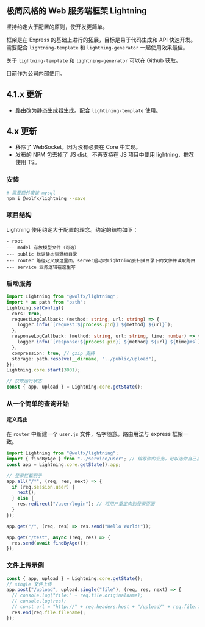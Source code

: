 ## 极简风格的 Web 服务端框架 Lightning

坚持约定大于配置的原则，使开发更简单。

框架是在 Express 的基础上进行的拓展，目标是易于代码生成和 API 快速开发。需要配合 `lightning-template` 和 `lightning-generator` 一起使用效果最佳。

关于 `lightning-template` 和 `lightning-generator` 可以在 Github 获取。

目前作为公司内部使用。

## 4.1.x 更新

- 路由改为静态生成器生成。配合 `lightining-template` 使用。

## 4.x 更新

- 移除了 WebSocket，因为没有必要在 Core 中实现。
- 发布的 NPM 包去掉了 JS dist，不再支持在 JS 项目中使用 lightning，推荐使用 TS。

### 安装

```bash
# 需要额外安装 mysql
npm i @wolfx/lightning --save
```

### 项目结构

Lightning 使用约定大于配置的理念。约定的结构如下：

```
- root
--- model 存放模型文件（可选）
--- public 默认静态资源根目录
--- router 路径定义放这里面，server启动时Lightning会扫描目录下的文件并读取路由
--- service 业务逻辑在这里写
```

### 启动服务

```typescript
import Lightning from "@wolfx/lightning";
import * as path from "path";
Lightning.setConfig({
  cors: true,
  requestLogCallback: (method: string, url: string) => {
    logger.info(`[request:${process.pid}] ${method} ${url}`);
  },
  responseLogCallback: (method: string, url: string, time: number) => {
    logger.info(`[response:${process.pid}] ${method} ${url} ${time}ms`);
  },
  compression: true, // gzip 支持
  storage: path.resolve(__dirname, "../public/upload"),
});
Lightning.core.start(3001);

// 获取运行状态
const { app, upload } = Lightning.core.getState();
```

### 从一个简单的查询开始

#### 定义路由

在 `router` 中新建一个 `user.js` 文件，名字随意。路由用法与 express 框架一致。

```typescript
import Lightning from "@wolfx/lightning";
import { findByAge } from "../service/user"; // 编写你的业务，可以选你自己喜欢的 DB 框架
const app = Lightning.core.getState().app;

// 登录拦截例子
app.all("/*", (req, res, next) => {
  if (req.session.user) {
    next();
  } else {
    res.redirect("/user/login"); // 将用户重定向到登录页面
  }
});

app.get("/", (req, res) => res.send("Hello World!"));

app.get("/test", async (req, res) => {
  res.send(await findByAge());
});
```

### 文件上传示例

```javascript
const { app, upload } = Lightning.core.getState();
// single 文件上传
app.post("/upload", upload.single("file"), (req, res, next) => {
  // console.log("file:" + req.file.originalname);
  // console.log(res);
  // const url = "http://" + req.headers.host + "/upload/" + req.file.filename;
  res.end(req.file.filename);
});
```
